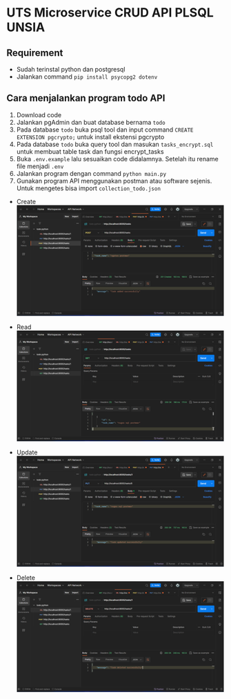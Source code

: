 # UTS Microservice CRUD API PLSQL UNSIA

## Requirement

-   Sudah terinstal python dan postgresql
-   Jalankan command `pip install psycopg2 dotenv`

## Cara menjalankan program todo API

1. Download code
2. Jalankan pgAdmin dan buat database bernama `todo`
3. Pada database `todo` buka psql tool dan input command `CREATE EXTENSION pgcrypto;` untuk install ekstensi pgcrypto
4. Pada database `todo` buka query tool dan masukan `tasks_encrypt.sql` untuk membuat table task dan fungsi encrypt_tasks
5. Buka `.env.example` lalu sesuaikan code didalamnya. Setelah itu rename file menjadi `.env`
6. Jalankan program dengan command `python main.py`
7. Gunakan program API menggunakan postman atau software sejenis. Untuk mengetes bisa import `collection_todo.json`

-   Create
    ![create](screenshot/create.png)

-   Read
    ![read](screenshot/read.png)

-   Update
    ![update](screenshot/update.png)

-   Delete
    ![delete](screenshot/delete.png)
